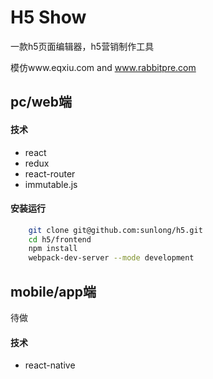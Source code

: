# H5 Show
一款h5页面编辑器，h5营销制作工具

模仿www.eqxiu.com and www.rabbitpre.com
## pc/web端
#### 技术
* react
* redux
* react-router
* immutable.js

#### 安装运行
```bash
    git clone git@github.com:sunlong/h5.git
    cd h5/frontend
    npm install
    webpack-dev-server --mode development
```

## mobile/app端
待做
#### 技术
* react-native
